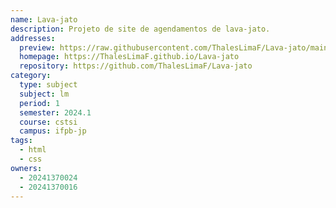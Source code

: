 ```yaml
---
name: Lava-jato
description: Projeto de site de agendamentos de lava-jato.
addresses:
  preview: https://raw.githubusercontent.com/ThalesLimaF/Lava-jato/main/preview.png
  homepage: https://ThalesLimaF.github.io/Lava-jato
  repository: https://github.com/ThalesLimaF/Lava-jato
category:
  type: subject
  subject: lm
  period: 1
  semester: 2024.1
  course: cstsi
  campus: ifpb-jp
tags:
  - html
  - css
owners:
  - 20241370024
  - 20241370016
---
```

